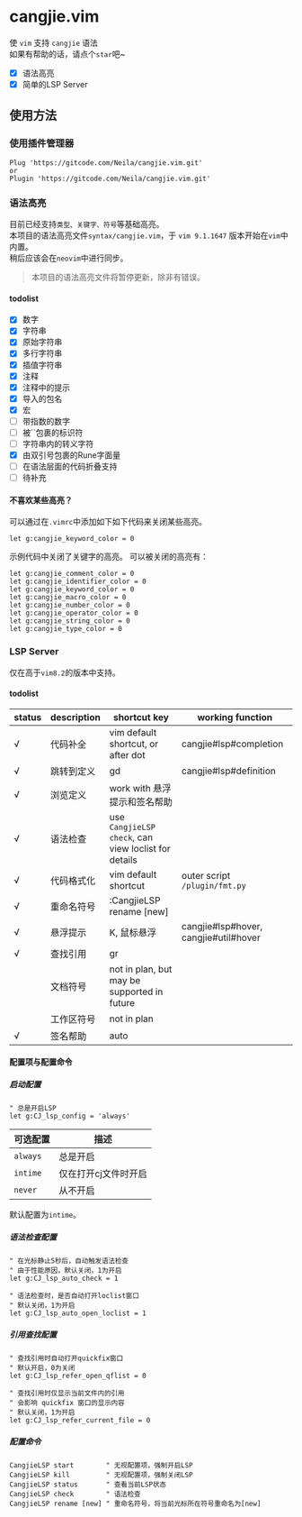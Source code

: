 # cangjie.vim

使 `vim` 支持 `cangjie` 语法  
如果有帮助的话，请点个`star`吧~

- [x] 语法高亮
- [x] 简单的LSP Server

## 使用方法
### 使用插件管理器
```vim
Plug 'https://gitcode.com/Neila/cangjie.vim.git'
or
Plugin 'https://gitcode.com/Neila/cangjie.vim.git'
```

### 语法高亮
目前已经支持`类型、关键字、符号`等基础高亮。  
本项目的语法高亮文件`syntax/cangjie.vim`，于 `vim 9.1.1647` 版本开始在`vim`中内置。  
稍后应该会在`neovim`中进行同步。  
> 本项目的语法高亮文件将暂停更新，除非有错误。
#### todolist
- [x] 数字
- [x] 字符串
- [x] 原始字符串
- [x] 多行字符串
- [x] 插值字符串
- [x] 注释
- [x] 注释中的提示
- [x] 导入的包名
- [x] 宏
- [ ] 带指数的数字
- [ ] 被``包裹的标识符
- [ ] 字符串内的转义字符
- [x] 由双引号包裹的Rune字面量
- [ ] 在语法层面的代码折叠支持
- [ ] 待补充
#### 不喜欢某些高亮？
可以通过在`.vimrc`中添加如下如下代码来关闭某些高亮。
```vim
let g:cangjie_keyword_color = 0
```
示例代码中关闭了关键字的高亮。
可以被关闭的高亮有：
```vim
let g:cangjie_comment_color = 0
let g:cangjie_identifier_color = 0
let g:cangjie_keyword_color = 0
let g:cangjie_macro_color = 0
let g:cangjie_number_color = 0
let g:cangjie_operator_color = 0
let g:cangjie_string_color = 0
let g:cangjie_type_color = 0
```


### LSP Server
仅在高于`vim8.2`的版本中支持。  
#### todolist
| status | description | shortcut key | working function
| ------ | --- | --- | ---
| √ | 代码补全 | vim default shortcut, or after dot | cangjie#lsp#completion
| √ | 跳转到定义 | gd | cangjie#lsp#definition
| √ | 浏览定义 | work with 悬浮提示和签名帮助 | 
| √ | 语法检查 | use `CangjieLSP check`, can view loclist for details |
| √ | 代码格式化 | vim default shortcut | outer script `/plugin/fmt.py` 
| √ | 重命名符号 | :CangjieLSP rename [new] | 
| √ | 悬浮提示 | K, 鼠标悬浮 | cangjie#lsp#hover, cangjie#util#hover
| √ | 查找引用 | gr | 
|   | 文档符号 | not in plan, but may be supported in future |
|   | 工作区符号 | not in plan |
| √ | 签名帮助 | auto |

#### 配置项与配置命令
##### 启动配置
```vim
" 总是开启LSP
let g:CJ_lsp_config = 'always'
```
可选配置 | 描述
--- | ---
`always` | 总是开启
`intime` | 仅在打开cj文件时开启
`never` | 从不开启

默认配置为`intime`。

##### 语法检查配置
```vim
" 在光标静止5秒后，自动触发语法检查
" 由于性能原因，默认关闭，1为开启
let g:CJ_lsp_auto_check = 1

" 语法检查时，是否自动打开loclist窗口
" 默认关闭，1为开启
let g:CJ_lsp_auto_open_loclist = 1
```

##### 引用查找配置
```vim
" 查找引用时自动打开quickfix窗口
" 默认开启，0为关闭
let g:CJ_lsp_refer_open_qflist = 0

" 查找引用时仅显示当前文件内的引用
" 会影响 quickfix 窗口的显示内容
" 默认关闭，1为开启
let g:CJ_lsp_refer_current_file = 0
```

##### 配置命令
```vim
CangjieLSP start        " 无视配置项，强制开启LSP
CangjieLSP kill         " 无视配置项，强制关闭LSP
CangjieLSP status       " 查看当前LSP状态
CangjieLSP check        " 语法检查
CangjieLSP rename [new] " 重命名符号，将当前光标所在符号重命名为[new]
```
